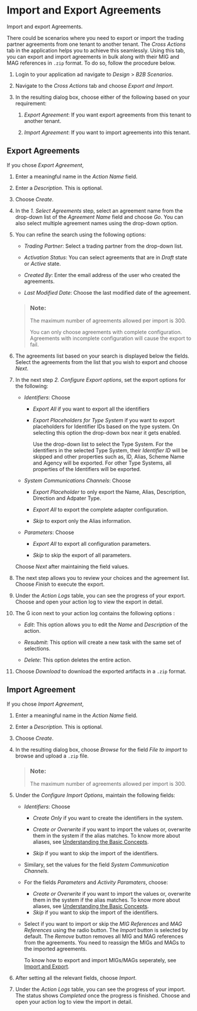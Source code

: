 <!-- loio09400a29943b44ab88764295d7cbb2c9 -->

<link rel="stylesheet" type="text/css" href="../css/sap-icons.css"/>

# Import and Export Agreements

Import and export Agreements.

There could be scenarios where you need to export or import the trading partner agreements from one tenant to another tenant. The *Cross Actions* tab in the application helps you to achieve this seamlessly. Using this tab, you can export and import agreements in bulk along with their MIG and MAG references in `.zip` format. To do so, follow the procedure below.

1.  Login to your application ad navigate to *Design* \> *B2B Scenarios*.

2.  Navigate to the *Cross Actions* tab and choose *Export and Import*.
3.  In the resulting dialog box, choose either of the following based on your requirement:
    1.  *Export Agreement*: If you want export agreements from this tenant to another tenant.

    2.  *Import Agreement*: If you want to import agreements into this tenant.




<a name="loio09400a29943b44ab88764295d7cbb2c9__section_i4v_wdw_pxb"/>

## Export Agreements

If you chose *Export Agreement*,

1.  Enter a meaningful name in the *Action Name* field.

2.  Enter a *Description*. This is optional.
3.  Choose *Create*.
4.  In the *1. Select Agreements* step, select an agreement name from the drop-down list of the *Agreement Name* field and choose *Go*. You can also select multiple agreement names using the drop-down option.
5.  You can refine the search using the following options:

    -   *Trading Partner*: Select a trading partner from the drop-down list.

    -   *Activation Status*: You can select agreements that are in *Draft* state or *Active* state.
    -   *Created By*: Enter the email address of the user who created the agreements.
    -   *Last Modified Date*: Choose the last modified date of the agreement.

    > ### Note:  
    > The maximum number of agreements allowed per import is 300.
    > 
    > You can only choose agreements with complete configuration. Agreements with incomplete configuration will cause the export to fail.

6.  The agreements list based on your search is displayed below the fields. Select the agreements from the list that you wish to export and choose *Next*.
7.  In the next step *2. Configure Export options*, set the export options for the following:

    -   *Identifiers*: Choose
        -   *Export All* if you want to export all the identifiers

        -   *Export Placeholders for Type System* if you want to export placeholders for Identifier IDs based on the type system. On selecting this option the drop-down box near it gets enabled.

            Use the drop-down list to select the Type System. For the identifiers in the selected Type System, their *Identifier ID* will be skipped and other properties such as, ID, Alias, Scheme Name and Agency will be exported. For other Type Systems, all properties of the Identifiers will be exported.


    -   *System Communications Channels*: Choose
        -   *Export Placeholder* to only export the Name, Alias, Description, Direction and Adpater Type.
        -   *Export All* to export the complete adapter configuration.

        -   *Skip* to export only the Alias information.

    -   *Parameters*: Choose
        -   *Export All* to export all configuration parameters.

        -   *Skip* to skip the export of all parameters.


    Choose *Next* after maintaining the field values.

8.  The next step allows you to review your choices and the agreement list. Choose *Finish* to execute the export.
9.  Under the *Action Logs* table, you can see the progress of your export. Choose and open your action log to view the export in detail.
10. The <span class="SAP-icons"></span> icon next to your action log contains the following options :
    -   *Edit*: This option allows you to edit the *Name* and *Description* of the action.

    -   *Resubmit*: This option will create a new task with the same set of selections.
    -   *Delete*: This option deletes the entire action.

11. Choose *Download* to download the exported artifacts in a `.zip` format.



<a name="loio09400a29943b44ab88764295d7cbb2c9__section_srq_hhw_pxb"/>

## Import Agreement

If you chose *Import Agreement*,

1.  Enter a meaningful name in the *Action Name* field.

2.  Enter a *Description*. This is optional.
3.  Choose *Create*.
4.  In the resulting dialog box, choose *Browse* for the field *File to import* to browse and upload a `.zip` file.

    > ### Note:  
    > The maximum number of agreements allowed per import is 300.

5.  Under the *Configure Import Options*, maintain the following fields:
    -   *Identifiers*: Choose

        -   *Create Only* if you want to create the identifiers in the system.

        -   *Create or Overwrite* if you want to import the values or, overwrite them in the system if the alias matches. To know more about aliases, see [Understanding the Basic Concepts](understanding-the-basic-concepts-74c068d.md).
        -   *Skip* if you want to skip the import of the identifiers.

    -   Similary, set the values for the field *System Communication Channels*.
    -   For the fields *Parameters* and *Activity Paramaters*, choose:
        -   *Create or Overwrite* if you want to import the values or, overwrite them in the system if the alias matches. To know more about aliases, see [Understanding the Basic Concepts](understanding-the-basic-concepts-74c068d.md).
        -   *Skip* if you want to skip the import of the identifiers.

    -   Select if you want to import or skip the *MIG References* and *MAG References* using the radio button. The *Import* button is selected by default. The *Remove* button removes all MIG and MAG references from the agreements. You need to reassign the MIGs and MAGs to the imported agreements.

        To know how to export and import MIGs/MAGs seperately, see [Import and Export](https://help.sap.com/docs/cloud-integration/sap-cloud-integration/import-and-export?version=Cloud).


6.  After setting all the relevant fields, choose *Import*.
7.  Under the *Action Logs* table, you can see the progress of your import. The status shows *Completed* once the progress is finished. Choose and open your action log to view the import in detail.

